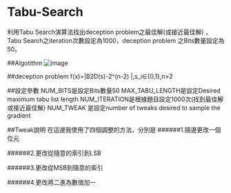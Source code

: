 # Tabu-Search
利用Tabu Search演算法找出deception problem之最佳解(或接近最佳解) ，Tabu Search之iteration次數設定為1000，deception problem 之Bits數量設定為50。

##Algotithm
![image](https://github.com/kailee0422/Tabu-Search/assets/71311828/b8c0788c-bdf8-4aa5-9396-a8a654cd440c)

##deception problem 
f(x)=|B2D(s)-2^(n-2) |,s_i∈{0,1},n>2

##設定參數
NUM_BITS是設定Bits數量50
MAX_TABU_LENGTH是設定Desired maximum tabu list length
NUM_ITERATION是根據題目設定1000次(找到最佳解或接近最佳解)
NUM_TWEAK 是設定number of tweaks desired to sample the gradient

##Tweak說明
在這邊我使用了四個調整的方法，分別是
######1.隨邊更改一個位元

######2.更改從隨意的索引到LSB

######3.更改從MSB到隨意的索引

######4.更改將二進為數值加一



